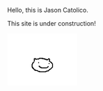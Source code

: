 Hello, this is Jason Catolico.

This site is under construction!

[![Hello](cathed_clen.gif "Hi it's me")](hello.htm)

